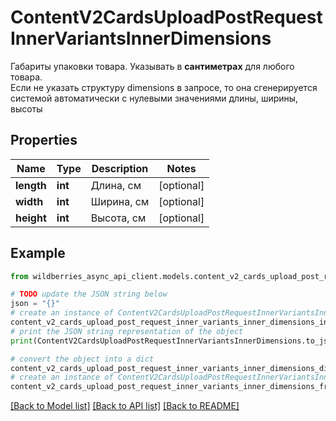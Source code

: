 # ContentV2CardsUploadPostRequestInnerVariantsInnerDimensions

Габариты упаковки товара. Указывать в **сантиметрах** для любого товара.  <br>  Если не указать структуру dimensions в запросе, то она сгенерируется системой автоматически с нулевыми значениями длины, ширины, высоты 

## Properties

Name | Type | Description | Notes
------------ | ------------- | ------------- | -------------
**length** | **int** | Длина, см | [optional] 
**width** | **int** | Ширина, см | [optional] 
**height** | **int** | Высота, см | [optional] 

## Example

```python
from wildberries_async_api_client.models.content_v2_cards_upload_post_request_inner_variants_inner_dimensions import ContentV2CardsUploadPostRequestInnerVariantsInnerDimensions

# TODO update the JSON string below
json = "{}"
# create an instance of ContentV2CardsUploadPostRequestInnerVariantsInnerDimensions from a JSON string
content_v2_cards_upload_post_request_inner_variants_inner_dimensions_instance = ContentV2CardsUploadPostRequestInnerVariantsInnerDimensions.from_json(json)
# print the JSON string representation of the object
print(ContentV2CardsUploadPostRequestInnerVariantsInnerDimensions.to_json())

# convert the object into a dict
content_v2_cards_upload_post_request_inner_variants_inner_dimensions_dict = content_v2_cards_upload_post_request_inner_variants_inner_dimensions_instance.to_dict()
# create an instance of ContentV2CardsUploadPostRequestInnerVariantsInnerDimensions from a dict
content_v2_cards_upload_post_request_inner_variants_inner_dimensions_from_dict = ContentV2CardsUploadPostRequestInnerVariantsInnerDimensions.from_dict(content_v2_cards_upload_post_request_inner_variants_inner_dimensions_dict)
```
[[Back to Model list]](../README.md#documentation-for-models) [[Back to API list]](../README.md#documentation-for-api-endpoints) [[Back to README]](../README.md)


